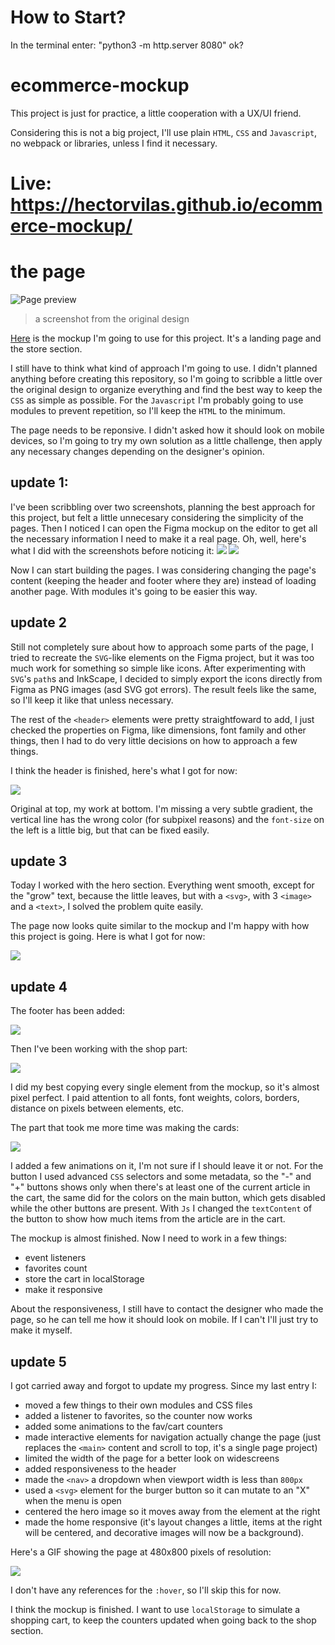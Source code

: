 # How to Start?
In the terminal enter: "python3 -m http.server 8080" ok?

# ecommerce-mockup
This project is just for practice, a little cooperation with a UX/UI friend.

Considering this is not a big project, I'll use plain `HTML`, `CSS` and `Javascript`, no webpack or libraries, unless I find it necessary.

# Live: https://hectorvilas.github.io/ecommerce-mockup/

# the page
![Page preview](readme/image01.png)
>a screenshot from the original design

[Here](https://www.figma.com/proto/vXQGm1fvXxKtfNDDbsYDC4/LeafyLiving?page-id=0%3A1&node-id=3%3A4&viewport=0%2C0%2C1&scaling=scale-down&starting-point-node-id=3%3A4&show-proto-sidebar=1) is the mockup I'm going to use for this project. It's a landing page and the store section.

I still have to think what kind of approach I'm going to use. I didn't planned anything before creating this repository, so I'm going to scribble a little over the original design to organize everything and find the best way to keep the `CSS` as simple as possible. For the `Javascript` I'm probably going to use modules to prevent repetition, so I'll keep the `HTML` to the minimum.

The page needs to be reponsive. I didn't asked how it should look on mobile devices, so I'm going to try my own solution as a little challenge, then apply any necessary changes depending on the designer's opinion.

## update 1:
I've been scribbling over two screenshots, planning the best approach for this project, but felt a little unnecesary considering the simplicity of the pages. Then I noticed I can open the Figma mockup on the editor to get all the necessary information I need to make it a real page. Oh, well, here's what I did with the screenshots before noticing it:
![](readme/image02.png)
![](readme/image03.png)

Now I can start building the pages. I was considering changing the page's content (keeping the header and footer where they are) instead of loading another page. With modules it's going to be easier this way.

## update 2
Still not completely sure about how to approach some parts of the page, I tried to recreate the `SVG`-like elements on the Figma project, but it was too much work for something so simple like icons. After experimenting with `SVG`'s `path`s and InkScape, I decided to simply export the icons directly from Figma as PNG images (asd SVG got errors). The result feels like the same, so I'll keep it like that unless necessary.

The rest of the `<header>` elements were pretty straightfoward to add, I just checked the properties on Figma, like dimensions, font family and other things, then I had to do very little decisions on how to approach a few things.

I think the header is finished, here's what I got for now:

![](readme/image04.png)

Original at top, my work at bottom. I'm missing a very subtle gradient, the vertical line has the wrong color (for subpixel reasons) and the `font-size` on the left is a little big, but that can be fixed easily.

## update 3
Today I worked with the hero section. Everything went smooth, except for the "grow" text, because the little leaves, but with a `<svg>`, with 3 `<image>` and a `<text>`, I solved the problem quite easily.

The page now looks quite similar to the mockup and I'm happy with how this project is going. Here is what I got for now:

![](readme/image05.png)

## update 4
The footer has been added:

![](readme/image06.png)

Then I've been working with the shop part:

![](readme/image07.png)

I did my best copying every single element from the mockup, so it's almost pixel perfect. I paid attention to all fonts, font weights, colors, borders, distance on pixels between elements, etc.

The part that took me more time was making the cards:

![](readme/image08.gif)

I added a few animations on it, I'm not sure if I should leave it or not. For the button I used advanced `CSS` selectors and some metadata, so the "-" and "+" buttons shows only when there's at least one of the current article in the cart, the same did for the colors on the main button, which gets disabled while the other buttons are present. With `Js` I changed the `textContent` of the button to show how much items from the article are in the cart.

The mockup is almost finished. Now I need to work in a few things:
- event listeners
- favorites count
- store the cart in localStorage
- make it responsive

About the responsiveness, I still have to contact the designer who made the page, so he can tell me how it should look on mobile. If I can't I'll just try to make it myself.

## update 5
I got carried away and forgot to update my progress. Since my last entry I:
- moved a few things to their own modules and CSS files
- added a listener to favorites, so the counter now works
- added some animations to the fav/cart counters
- made interactive elements for navigation actually change the page (just replaces the `<main>` content and scroll to top, it's a single page project)
- limited the width of the page for a better look on widescreens
- added responsiveness to the header
- made the `<nav>` a dropdown when viewport width is less than `800px`
- used a `<svg>` element for the burger button so it can mutate to an "X" when the menu is open
- centered the hero image so it moves away from the element at the right
- made the home responsive (it's layout changes a little, items at the right will be centered, and decorative images will now be a background).

Here's a GIF showing the page at 480x800 pixels of resolution:

![](readme/image09.gif)

I don't have any references for the `:hover`, so I'll skip this for now.

I think the mockup is finished. I want to use `localStorage` to simulate a shopping cart, to keep the counters updated when going back to the shop section.